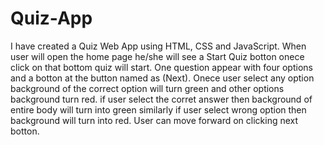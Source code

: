 # Quiz-App
I have created a Quiz Web App using HTML, CSS and JavaScript. When user will open the home page he/she will see a Start Quiz botton onece click on that bottom 
quiz will start. One question appear with four options and a botton at the button named as (Next). Onece user select any option background of the correct option 
will turn green and other options background turn red. if user select the corret answer then background of entire body will turn into green similarly if user select
wrong option then background will turn into red. User can move forward on clicking next botton.
